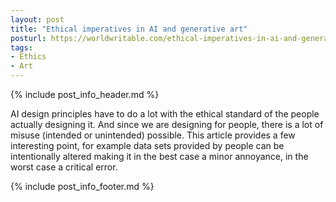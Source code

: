 ```yaml
---
layout: post
title: "Ethical imperatives in AI and generative art"
posturl: https://worldwritable.com/ethical-imperatives-in-ai-and-generative-art-b8cf51af4c5
tags:
- Ethics
- Art
---
```


{% include post_info_header.md %}

AI design principles have to do a lot with the ethical standard of the people actually designing it. And since we are designing for people, there is a lot of misuse (intended or unintended) possible. This article provides a few interesting point, for example data sets provided by people can be intentionally altered making it in the best case a minor annoyance, in the worst case a critical error.

<!--more-->
{% include post_info_footer.md %}

